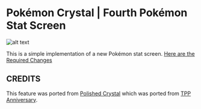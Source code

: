 # Pokémon Crystal | Fourth Pokémon Stat Screen

![alt text](https://i.imgur.com/FL7A1at.png "Fourth Stat Screen Image")

This is a simple implementation of a new Pokémon stat screen.
[Here are the Required Changes](https://github.com/i-am-the-pokeman/pokecrystal-4th-stat-screen/commit/006745371421a320f870c689424d214778888e6f?diff=split)

## CREDITS

This feature was ported from [Polished Crystal](https://github.com/Rangi42/polishedcrystal) which was ported from [TPP Anniversary](https://github.com/TwitchPlaysPokemon/tppcrystal251pub).
